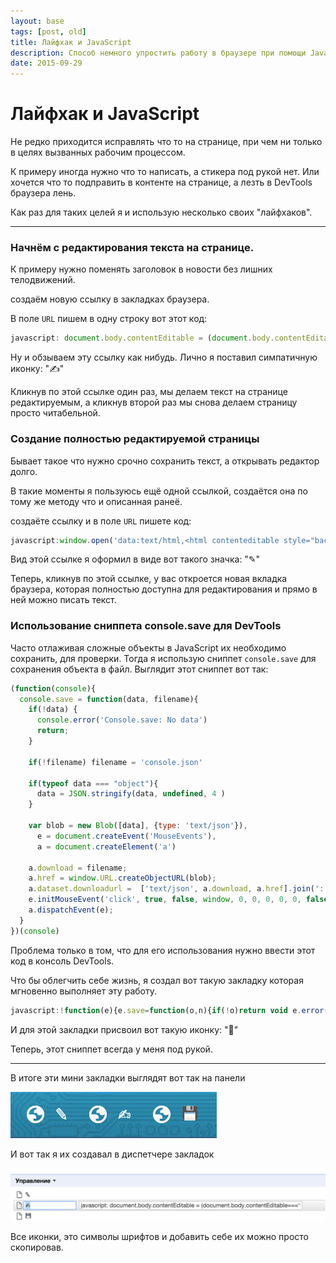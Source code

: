 ```yaml
---
layout: base
tags: [post, old]
title: Лайфхак и JavaScript
description: Способ немного упростить работу в браузере при помощи JavaScript
date: 2015-09-29
---
```


# Лайфхак и JavaScript

Не редко приходится исправлять что то на странице, при чем ни только в целях вызванных рабочим процессом.

К примеру иногда нужно что то написать, а стикера под рукой нет.
Или хочется что то подправить в контенте на странице, а лезть в DevTools браузера лень.

Как раз для таких целей я и использую несколько своих "лайфхаков".


***

### Начнём с редактирования текста на странице.

К примеру нужно поменять заголовок в новости без лишних телодвижений.

создаём новую ссылку в закладках браузера.

В поле `URL` пишем в одну строку вот этот код:

```js
javascript: document.body.contentEditable = (document.body.contentEditable==='true')? false : true;
```

Ну и обзываем эту ссылку как нибудь. Лично я поставил симпатичную иконку: "✍"

Кликнув по этой ссылке один раз, мы делаем текст на странице редактируемым, а кликнув второй раз мы снова делаем страницу просто читабельной.


### Создание полностью редактируемой страницы

Бывает такое что нужно срочно сохранить текст, а открывать редактор долго.

В такие моменты я пользуюсь ещё одной ссылкой, создаётся она по тому же методу что и описанная ранеё.

создаёте ссылку и в поле `URL` пишете код:

```js
javascript:window.open('data:text/html,<html contenteditable style="background-color:#444;padding: 30px 9%;color:#46DD4C;font-family:sans-serif;">', '_blank');
```
Вид этой ссылке я оформил в виде вот такого значка: "✎"

Теперь, кликнув по этой ссылке, у вас откроется новая вкладка браузера, которая полностью доступна для редактирования и прямо в ней можно писать текст.

### Использование сниппета console.save для DevTools

Часто отлаживая сложные объекты в JavaScript их необходимо сохранить, для проверки. Тогда я использую сниппет `console.save` для сохранения объекта в файл.
Выглядит этот сниппет вот так:

```js
(function(console){
  console.save = function(data, filename){
    if(!data) {
      console.error('Console.save: No data')
      return;
    }

    if(!filename) filename = 'console.json'

    if(typeof data === "object"){
      data = JSON.stringify(data, undefined, 4 )
    }

    var blob = new Blob([data], {type: 'text/json'}),
      e = document.createEvent('MouseEvents'),
      a = document.createElement('a')

    a.download = filename;
    a.href = window.URL.createObjectURL(blob);
    a.dataset.downloadurl =  ['text/json', a.download, a.href].join(':');
    e.initMouseEvent('click', true, false, window, 0, 0, 0, 0, 0, false, false, false, false, 0, null);
    a.dispatchEvent(e);
  }
})(console)
```

Проблема только в том, что для его использования нужно ввести этот код в консоль DevTools.

Что бы облегчить себе жизнь, я создал вот такую закладку которая мгновенно выполняет эту работу.

```js
javascript:!function(e){e.save=function(o,n){if(!o)return void e.error("Console.save: No data");n||(n="console.json"),"object"==typeof o&&(o=JSON.stringify(o,void 0,4));var t=new Blob([o],{type:"text/json"}),a=document.createEvent("MouseEvents"),d=document.createElement("a");d.download=n,d.href=window.URL.createObjectURL(t),d.dataset.downloadurl=["text/json",d.download,d.href].join(":"),a.initMouseEvent("click",!0,!1,window,0,0,0,0,0,!1,!1,!1,!1,0,null),d.dispatchEvent(a)}}(console);
```

И для этой закладки присвоил вот такую иконку: "💾"


Теперь, этот сниппет всегда у меня под рукой.


***

В итоге эти мини закладки выглядят вот так на панели

![](/assets/images/links1.png)

И вот так я их создавал в диспетчере закладок

![](/assets/images/links2.png)

Все иконки, это символы шрифтов и добавить себе их можно просто скопировав.